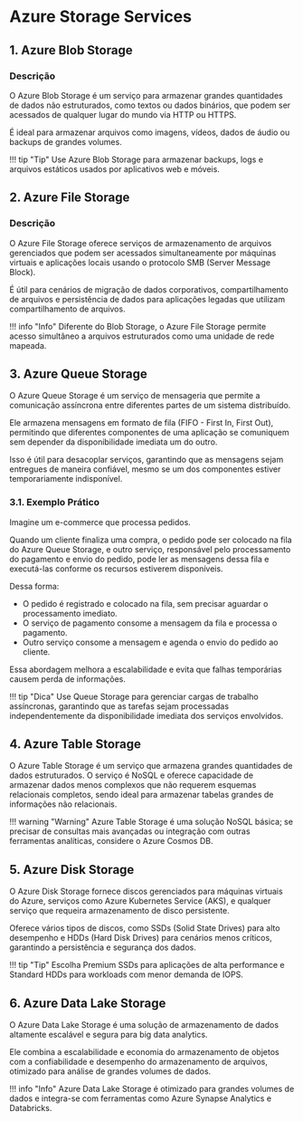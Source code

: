 # Azure Storage Services

## 1. Azure Blob Storage

### Descrição
O Azure Blob Storage é um serviço para armazenar grandes quantidades de dados não estruturados, como textos ou dados binários, que podem ser acessados de qualquer lugar do mundo via HTTP ou HTTPS. 

É ideal para armazenar arquivos como imagens, vídeos, dados de áudio ou backups de grandes volumes.

!!! tip "Tip"
    Use Azure Blob Storage para armazenar backups, logs e arquivos estáticos usados por aplicativos web e móveis.


## 2. Azure File Storage

### Descrição
O Azure File Storage oferece serviços de armazenamento de arquivos gerenciados que podem ser acessados simultaneamente por máquinas virtuais e aplicações locais usando o protocolo SMB (Server Message Block). 

É útil para cenários de migração de dados corporativos, compartilhamento de arquivos e persistência de dados para aplicações legadas que utilizam compartilhamento de arquivos.

!!! info "Info"
    Diferente do Blob Storage, o Azure File Storage permite acesso simultâneo a arquivos estruturados como uma unidade de rede mapeada.

## 3. Azure Queue Storage

O Azure Queue Storage é um serviço de mensageria que permite a comunicação assíncrona entre diferentes partes de um sistema distribuído. 

Ele armazena mensagens em formato de fila (FIFO - First In, First Out), permitindo que diferentes componentes de uma aplicação se comuniquem sem depender da disponibilidade imediata um do outro.

Isso é útil para desacoplar serviços, garantindo que as mensagens sejam entregues de maneira confiável, mesmo se um dos componentes estiver temporariamente indisponível.

### 3.1. Exemplo Prático
Imagine um e-commerce que processa pedidos. 

Quando um cliente finaliza uma compra, o pedido pode ser colocado na fila do Azure Queue Storage, e outro serviço, responsável pelo processamento do pagamento e envio do pedido, pode ler as mensagens dessa fila e executá-las conforme os recursos estiverem disponíveis.

Dessa forma:

- O pedido é registrado e colocado na fila, sem precisar aguardar o processamento imediato.
- O serviço de pagamento consome a mensagem da fila e processa o pagamento.
- Outro serviço consome a mensagem e agenda o envio do pedido ao cliente.

Essa abordagem melhora a escalabilidade e evita que falhas temporárias causem perda de informações.

!!! tip "Dica" 
    Use Queue Storage para gerenciar cargas de trabalho assíncronas, garantindo que as tarefas sejam processadas independentemente da disponibilidade imediata dos serviços envolvidos.

## 4. Azure Table Storage

O Azure Table Storage é um serviço que armazena grandes quantidades de dados estruturados. O serviço é NoSQL e oferece capacidade de armazenar dados menos complexos que não requerem esquemas relacionais completos, sendo ideal para armazenar tabelas grandes de informações não relacionais.

!!! warning "Warning"
    Azure Table Storage é uma solução NoSQL básica; se precisar de consultas mais avançadas ou integração com outras ferramentas analíticas, considere o Azure Cosmos DB.

## 5. Azure Disk Storage

O Azure Disk Storage fornece discos gerenciados para máquinas virtuais do Azure, serviços como Azure Kubernetes Service (AKS), e qualquer serviço que requeira armazenamento de disco persistente. 

Oferece vários tipos de discos, como SSDs (Solid State Drives) para alto desempenho e HDDs (Hard Disk Drives) para cenários menos críticos, garantindo a persistência e segurança dos dados.

!!! tip "Tip"
    Escolha Premium SSDs para aplicações de alta performance e Standard HDDs para workloads com menor demanda de IOPS.

## 6. Azure Data Lake Storage

O Azure Data Lake Storage é uma solução de armazenamento de dados altamente escalável e segura para big data analytics.

Ele combina a escalabilidade e economia do armazenamento de objetos com a confiabilidade e desempenho do armazenamento de arquivos, otimizado para análise de grandes volumes de dados.

!!! info "Info"
    Azure Data Lake Storage é otimizado para grandes volumes de dados e integra-se com ferramentas como Azure Synapse Analytics e Databricks.
